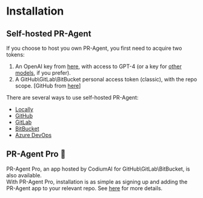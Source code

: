 # Installation

## Self-hosted PR-Agent
If you choose to host you own PR-Agent, you first need to acquire two tokens:

1. An OpenAI key from [here](https://platform.openai.com/api-keys), with access to GPT-4 (or a key for [other models](../usage-guide/additional_configurations.md/#changing-a-model), if you prefer).
2. A GitHub\GitLab\BitBucket personal access token (classic), with the repo scope. [GitHub from [here](https://github.com/settings/tokens)]

There are several ways to use self-hosted PR-Agent:

- [Locally](./locally.md)
- [GitHub](./github.md)
- [GitLab](./gitlab.md)
- [BitBucket](./bitbucket.md)
- [Azure DevOps](./azure.md)

## PR-Agent Pro 💎
PR-Agent Pro, an app hosted by CodiumAI for GitHub\GitLab\BitBucket, is also available. 
<br>
With PR-Agent Pro, installation is as simple as signing up and adding the PR-Agent app to your relevant repo. 
See [here](./pr_agent_pro.md) for more details.